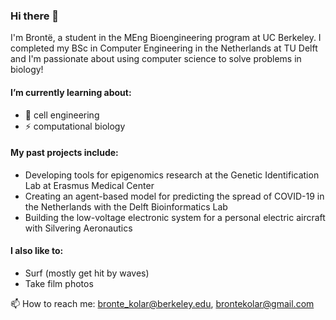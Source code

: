 ### Hi there 👋

I'm Brontë, a student in the MEng Bioengineering program at UC Berkeley. I completed my BSc in Computer Engineering in the Netherlands at TU Delft and I'm passionate about using computer science to solve problems in biology!

#### I’m currently learning about:
- 🌱 cell engineering
- ⚡ computational biology

#### My past projects include:
- Developing tools for epigenomics research at the Genetic Identification Lab at Erasmus Medical Center
- Creating an agent-based model for predicting the spread of COVID-19 in the Netherlands with the Delft Bioinformatics Lab
- Building the low-voltage electronic system for a personal electric aircraft with Silvering Aeronautics

#### I also like to:
- Surf (mostly get hit by waves)
- Take film photos


📫 How to reach me: bronte_kolar@berkeley.edu, brontekolar@gmail.com

<!--
**b-kolar/b-kolar** is a ✨ _special_ ✨ repository because its `README.md` (this file) appears on your GitHub profile.

Here are some ideas to get you started:


- 🔭 I’m currently working on ...
- 🌱 cell engineering
- I’m currently learning ...
- 👯 I’m looking to collaborate on ...
- 🤔 I’m looking for help with ...
- 💬 Ask me about ...
- 📫 How to reach me: ...
- 😄 Pronouns: ...
- ⚡ Fun fact: ...

✨
-->

